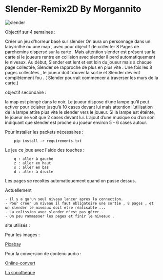 # Slender-Remix2D By Morgannito


![slender](https://store-images.s-microsoft.com/image/apps.46135.67714816362785337.2c9ff8d0-48a2-4746-ab7f-12033da8ba85.56d96bf9-0800-46b6-b046-5bc46c2c91e2?mode=scale&q=90&h=1080&w=1920)




Objectif sur 4 semaines : 

Créer un jeu d’horreur basé sur slender 
On aura un personnage dans un labyrinthe ou une map , avec pour objectif de collecter 8 Pages de parchemins dispersé sur la carte . Mais attention slender est présent sur la carte si le joueurs rentre en collision avec slender il perd automatiquement le niveaux. Au début, Slender est lent et  est loin du joueur mais à chaque page collectée, Slender se rapproche de plus en plus vite . Une fois les 8 pages collectées , le joueur doit trouver la sortie et Slender devient complètement fou  . ( Slender pourrait commencer à traverser les murs de la carte.) 

objectif secondaire : 

la map est plongé dans le noir. Le joueur dispose d’une lampe qu’il peut activer pour  éclairer jusqu'à 10 cases devant lui mais attention l’utilisation de la lampe attire plus vite le slender vers le joueur. Si la lampe est éteinte, le joueur ne voit que 2 cases devant lui.
L’ajout d’une musique ou d’un son indiquant que slender est proche du joueur environ 5 - 6 cases autour.

Pour installer les packets nécessaires :

        pip install -r requirements.txt




Le jeu ce joue avec l'aide des touches :
     
        q : aller à gauche 
        z : aller en haut
        s : aller en bas
        d : aller à droite
Les pages se recoltes automatiquement quand on passe dessus. 


Actuellement 

    - Il y a qu'un seul niveau lancer apres la connection. 
    - Pour créer un niveau il faut obligatoire une sortie , 8 pages , et un slender le niveaux doit etre réalisable ...
    - La colission avec slender n'est pas gérer .
    - On peu rammasser les pages et finir le niveaux .






site utilisés :
  
Pour les images  :

[Pixabay](https://pixabay.com/fr/)
    
Pour la conversion de contenu audio :

[Online-convert](https://audio.online-convert.com/fr/convertir-en-ogg)

[La sonotheque](https://lasonotheque.org/search)

    
       